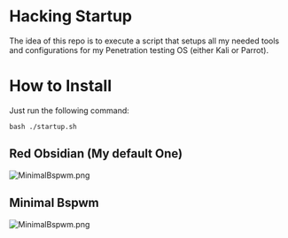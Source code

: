 # Hacking Startup

The idea of this repo is to execute a script that setups all my needed tools and
configurations for my Penetration testing OS (either Kali or Parrot).

# How to Install

Just run the following command:
```shell
bash ./startup.sh
```

## Red Obsidian (My default One)

![MinimalBspwm.png](./github/assets/MinimalBspwm.png)

## Minimal Bspwm

![MinimalBspwm.png](./github/assets/MinimalBspwm.png)